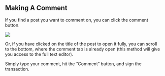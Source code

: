## Making A Comment
If you find a post you want to comment on, you can click the comment button.

![](https://media.discordapp.net/attachments/893485384154095640/963462207411191808/image9.png)

Or, if you have clicked on the title of the post to open it fully, you can scroll to the bottom, 
where the comment tab is already open (this method will give you access to the full text editor).

Simply type your comment, hit the “Comment” button, and sign the transaction.
